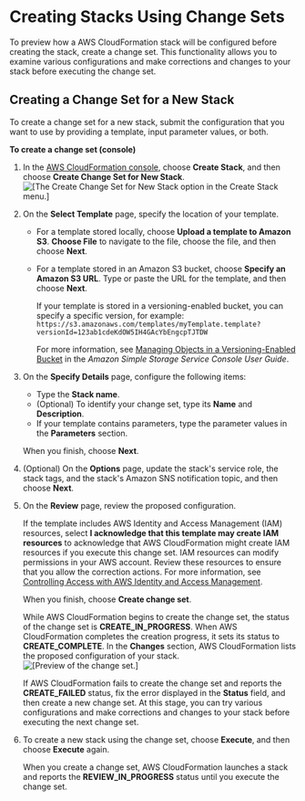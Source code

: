 # Creating Stacks Using Change Sets<a name="cfn-console-create-stacks-changesets"></a>

To preview how a AWS CloudFormation stack will be configured before creating the stack, create a change set\. This functionality allows you to examine various configurations and make corrections and changes to your stack before executing the change set\.

## Creating a Change Set for a New Stack<a name="cfn-console-create-stacks-changesets-create-new-stack"></a>

To create a change set for a new stack, submit the configuration that you want to use by providing a template, input parameter values, or both\.

**To create a change set \(console\)**

1. In the [AWS CloudFormation console](https://console.aws.amazon.com/cloudformation), choose **Create Stack**, and then choose **Create Change Set for New Stack**\.
![\[The Create Change Set for New Stack option in the Create Stack menu.\]](http://docs.aws.amazon.com/AWSCloudFormation/latest/UserGuide/images/cfn-console-create-changeset-for-new-stack.png)

1. On the **Select Template** page, specify the location of your template\.
   + For a template stored locally, choose **Upload a template to Amazon S3**\. **Choose File** to navigate to the file, choose the file, and then choose **Next**\.
   + For a template stored in an Amazon S3 bucket, choose **Specify an Amazon S3 URL**\. Type or paste the URL for the template, and then choose **Next**\.

     If your template is stored in a versioning\-enabled bucket, you can specify a specific version, for example: `https://s3.amazonaws.com/templates/myTemplate.template?versionId=123ab1cdeKdOW5IH4GAcYbEngcpTJTDW`

     For more information, see [Managing Objects in a Versioning\-Enabled Bucket](https://docs.aws.amazon.com/AmazonS3/latest/user-guide/managing-objects-versioned-bucket.html) in the *Amazon Simple Storage Service Console User Guide*\.

1. On the **Specify Details** page, configure the following items:
   + Type the **Stack name**\.
   + \(Optional\) To identify your change set, type its **Name** and **Description**\.
   + If your template contains parameters, type the parameter values in the **Parameters** section\.

   When you finish, choose **Next**\.

1. \(Optional\) On the **Options** page, update the stack's service role, the stack tags, and the stack's Amazon SNS notification topic, and then choose **Next**\.

1. On the **Review** page, review the proposed configuration\.

   If the template includes AWS Identity and Access Management \(IAM\) resources, select **I acknowledge that this template may create IAM resources** to acknowledge that AWS CloudFormation might create IAM resources if you execute this change set\. IAM resources can modify permissions in your AWS account\. Review these resources to ensure that you allow the correction actions\. For more information, see [Controlling Access with AWS Identity and Access Management](using-iam-template.md)\.

   When you finish, choose **Create change set**\.

   While AWS CloudFormation begins to create the change set, the status of the change set is **CREATE\_IN\_PROGRESS**\. When AWS CloudFormation completes the creation progress, it sets its status to **CREATE\_COMPLETE**\. In the **Changes** section, AWS CloudFormation lists the proposed configuration of your stack\.
![\[Preview of the change set.\]](http://docs.aws.amazon.com/AWSCloudFormation/latest/UserGuide/images/cfn-console-create-changeset-for-new-stack-preview.png)

   If AWS CloudFormation fails to create the change set and reports the **CREATE\_FAILED** status, fix the error displayed in the **Status** field, and then create a new change set\. At this stage, you can try various configurations and make corrections and changes to your stack before executing the next change set\.

1. To create a new stack using the change set, choose **Execute**, and then choose **Execute** again\.

   When you create a change set, AWS CloudFormation launches a stack and reports the **REVIEW\_IN\_PROGRESS** status until you execute the change set\.
